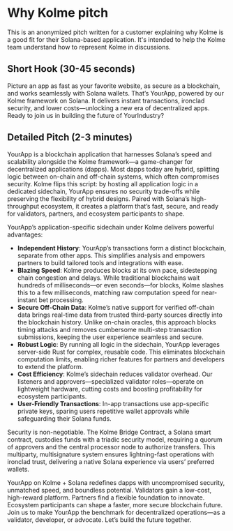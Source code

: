 # Why Kolme pitch

This is an anonymized pitch written for a customer explaining why Kolme is a good fit for their Solana-based application. It's intended to help the Kolme team understand how to represent Kolme in discussions.

## Short Hook (30-45 seconds)

Picture an app as fast as your favorite website, as secure as a blockchain, and works seamlessly with Solana wallets. That’s YourApp, powered by our Kolme framework on Solana. It delivers instant transactions, ironclad security, and lower costs—unlocking a new era of decentralized apps. Ready to join us in building the future of YourIndustry?

## Detailed Pitch (2-3 minutes)

YourApp is a blockchain application that harnesses Solana’s speed and scalability alongside the Kolme framework—a game-changer for decentralized applications (dapps). Most dapps today are hybrid, splitting logic between on-chain and off-chain systems, which often compromises security. Kolme flips this script: by hosting all application logic in a dedicated sidechain, YourApp ensures no security trade-offs while preserving the flexibility of hybrid designs. Paired with Solana’s high-throughput ecosystem, it creates a platform that’s fast, secure, and ready for validators, partners, and ecosystem participants to shape.

YourApp’s application-specific sidechain under Kolme delivers powerful advantages:

* **Independent History**: YourApp’s transactions form a distinct blockchain, separate from other apps. This simplifies analysis and empowers partners to build tailored tools and integrations with ease.  
* **Blazing Speed**: Kolme produces blocks at its own pace, sidestepping chain congestion and delays. While traditional blockchains wait hundreds of milliseconds—or even seconds—for blocks, Kolme slashes this to a few milliseconds, matching raw computation speed for near-instant bet processing.  
* **Secure Off-Chain Data**: Kolme’s native support for verified off-chain data brings real-time data from trusted third-party sources directly into the blockchain history. Unlike on-chain oracles, this approach blocks timing attacks and removes cumbersome multi-step transaction submissions, keeping the user experience seamless and secure.  
* **Robust Logic**: By running all logic in the sidechain, YourApp leverages server-side Rust for complex, reusable code. This eliminates blockchain computation limits, enabling richer features for partners and developers to extend the platform.  
* **Cost Efficiency**: Kolme’s sidechain reduces validator overhead. Our listeners and approvers—specialized validator roles—operate on lightweight hardware, cutting costs and boosting profitability for ecosystem participants.  
* **User-Friendly Transactions**: In-app transactions use app-specific private keys, sparing users repetitive wallet approvals while safeguarding their Solana funds.

Security is non-negotiable. The Kolme Bridge Contract, a Solana smart contract, custodies funds with a triadic security model, requiring a quorum of approvers and the central processor node to authorize transfers. This multiparty, multisignature system ensures lightning-fast operations with ironclad trust, delivering a native Solana experience via users’ preferred wallets.

YourApp on Kolme + Solana redefines dapps with uncompromised security, unmatched speed, and boundless potential. Validators gain a low-cost, high-reward platform. Partners find a flexible foundation to innovate. Ecosystem participants can shape a faster, more secure blockchain future. Join us to make YourApp the benchmark for decentralized operations—as a validator, developer, or advocate. Let’s build the future together.
